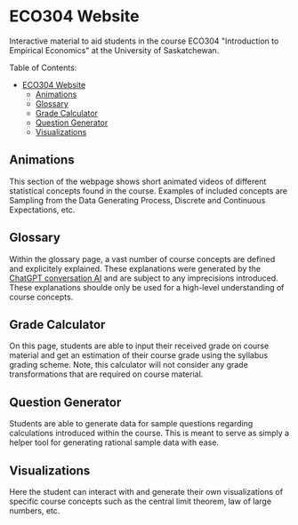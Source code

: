 # ECO304 Website

Interactive material to aid students in the course ECO304 "Introduction to Empirical Economics" at the University of Saskatchewan.

Table of Contents:
- [ECO304 Website](#eco304-website)
  - [Animations](#animations)
  - [Glossary](#glossary)
  - [Grade Calculator](#grade-calculator)
  - [Question Generator](#question-generator)
  - [Visualizations](#visualizations)



## Animations

This section of the webpage shows short animated videos of different statistical concepts found in the course. Examples of included concepts are Sampling from the Data Generating Process, Discrete and Continuous Expectations, etc.

## Glossary

Within the glossary page, a vast number of course concepts are defined and explicitely explained. These explanations were generated by the [ChatGPT conversation AI](chat.openai.com) and are subject to any imprecisions introduced. These explanations shoulde only be used for a high-level understanding of course concepts.


## Grade Calculator

On this page, students are able to input their received grade on course material and get an estimation of their course grade using the syllabus grading scheme. Note, this calculator will not consider any grade transformations that are required on course material.


## Question Generator

Students are able to generate data for sample questions regarding calculations introduced within the course. This is meant to serve as simply a helper tool for generating rational sample data with ease.

## Visualizations

Here the student can interact with and generate their own visualizations of specific course concepts such as the central limit theorem, law of large numbers, etc.





